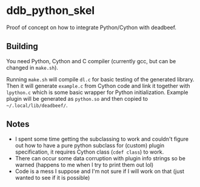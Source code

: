 # ddb_python_skel

Proof of concept on how to integrate Python/Cython with deadbeef.

## Building

You need Python, Cython and C compiler (currently gcc, but can be changed in `make.sh`).

Running `make.sh` will compile `dl.c` for basic testing of the generated library. Then it will generate `example.c` from Cython code and link it together with `lpython.c` which is some basic wrapper for Python initialization. Example plugin will be generated as `python.so` and then copied to `~/.local/lib/deadbeef/`.

## Notes

- I spent some time getting the subclassing to work and couldn't figure out how to have a pure python subclass for (custom) plugin specification, it requires Cython class (`cdef class`) to work.
- There can occur some data corruption with plugin info strings so be warned (happens to me when I try to print them out lol)
- Code is a mess I suppose and I'm not sure if I will work on that (just wanted to see if it is possible)

